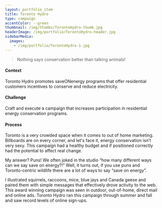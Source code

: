 ```yaml
---
layout: portfolio_item
title: Toronto Hydro
type: campaign
accentColor: --green
thumbnail: /img/thumbs/TorontoHydro-thumb.jpg
headerImage: /img/portfolio/TorontoHydro-header.jpg
sidebarMedia:
  images:
    - /img/portfolio/TorontoHydro-1.jpg
---
```


>Nothing says conservation better than talking animals!

#### Context

Toronto Hydro promotes saveONenergy programs that offer residential customers incentives to conserve and reduce electricity.

#### Challenge

Craft and execute a campaign that increases participation in residential energy conservation programs.


#### Process

Toronto is a very crowded space when it comes to out of home marketing. Billboards are on every corner, and let's face it, energy conservation isn’t very sexy. This campaign had a healthy budget and if positioned correctly had the potential to affect real change.

My answer? Puns! We often joked in the studio “how many different ways can we say save on energy?!” Well, it turns out, if you use puns and Toronto-centric wildlife there are a lot of ways to say “save on energy”.

I illustrated squirrels, raccoons, mice, blue jays and Canada geese and paired them with simple messages that effectively drove activity to the web. This award winning campaign was seen in outdoor, out-of-home, direct mail and online ads. Toronto Hydro ran this campaign through summer and fall and saw record levels of online sign-ups.

